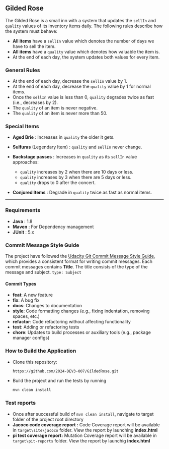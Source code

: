 ## Gilded Rose

The Gilded Rose is a small inn with a system that updates the `sellIn` and `quality` values of its inventory items daily. The following rules describe how the system must behave:

- **All items** have a `sellIn` value which denotes the number of days we have to sell the item.
- **All items** have a `quality` value which denotes how valuable the item is.
- At the end of each day, the system updates both values for every item.

### General Rules

- At the end of each day, decrease the `sellIn` value by 1.
- At the end of each day, decrease the `quality` value by 1 for normal items.
- Once the `sellIn` value is less than 0, `quality` degrades twice as fast (i.e., decreases by 2).
- The `quality` of an item is never negative.
- The `quality` of an item is never more than 50.

### Special Items

- **Aged Brie** : Increases in `quality` the older it gets.

- **Sulfuras** (Legendary Item)  : `quality` and `sellIn` never change.

- **Backstage passes** : Increases in `quality` as its `sellIn` value approaches:
  - `quality` increases by 2 when there are 10 days or less.
  - `quality` increases by 3 when there are 5 days or less.
  - `quality` drops to 0 after the concert.

- **Conjured Items** : Degrade in `quality` twice as fast as normal items.

---
### Requirements

- **Java** : 1.8
- **Maven** : For Dependency management
- **JUnit** : 5.x

### Commit Message Style Guide
The project have followed the [Udacity Git Commit Message Style Guide](https://udacity.github.io/git-styleguide/), which provides a consistent format for writing commit messages.
Each commit messages contains **Title**. The title consists of the type of the message and subject. `type: Subject`

#### Commit Types

- **feat**: A new feature
- **fix**: A bug fix
- **docs**: Changes to documentation
- **style**: Code formatting changes (e.g., fixing indentation, removing spaces, etc.)
- **refactor**: Code refactoring without affecting functionality
- **test**: Adding or refactoring tests
- **chore**: Updates to build processes or auxiliary tools (e.g., package manager configs)

### How to Build the Application

- Clone this repository:
   ```bash
   https://github.com/2024-DEV3-007/GildedRose.git
- Build the project and run the tests by running
    ```bash
    mvn clean install

### Test reports

- Once after successful build of
  `mvn clean install`, navigate to target folder of the project root directory
- **Jacoco code coverage report :** Code Coverage report will be available in `target\site\jacoco` folder. View the report by launching **index.html**
- **pi test coverage report:** Mutation Coverage report will be available in `target\pit-reports` folder. View the report by launchig **index.html**